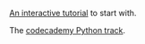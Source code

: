 [An interactive tutorial](http://www.learnpython.org/) to start with.

The [codecademy Python track](http://www.codecademy.com/tracks/python).
